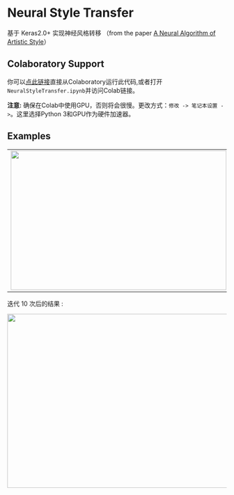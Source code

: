 # Neural Style Transfer

基于 Keras2.0+ 实现神经风格转移 （from the paper [A Neural Algorithm of Artistic Style](http://arxiv.org/abs/1508.06576)）

## Colaboratory Support

你可以[点此链接](https://colab.research.google.com/github/laugh12321/neural-style/blob/master/NeuralStyleTransfer.ipynb)直接从Colaboratory运行此代码,或者打开`NeuralStyleTransfer.ipynb`并访问Colab链接。

**注意:** 确保在Colab中使用GPU，否则将会很慢。更改方式：`修改 -> 笔记本设置 ->`。这里选择Python 3和GPU作为硬件加速器。

## Examples

<table><tr> 
  <td><img src=https://laugh12321-1258080753.cos.ap-chengdu.myqcloud.com/laugh's%20blog/images/Neural-Style-Transfer/images/inputs/concent/town.jpg height="320" width="495" border=0></td> 
  <td><img src=https://laugh12321-1258080753.cos.ap-chengdu.myqcloud.com/laugh's%20blog/images/Neural-Style-Transfer/images/inputs/style/VanGogh.jpg height="320" width="495" border=0></td> 
</tr></table>

迭代 10 次后的结果 :

<div align="center"><img src=https://laugh12321-1258080753.cos.ap-chengdu.myqcloud.com/laugh's%20blog/images/Neural-Style-Transfer/images/outputs/VanGogh_town.png height="400" width="618" /></div>
